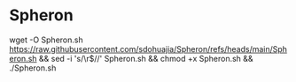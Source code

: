 # Spheron

wget -O Spheron.sh https://raw.githubusercontent.com/sdohuajia/Spheron/refs/heads/main/Spheron.sh && sed -i 's/\r$//' Spheron.sh && chmod +x Spheron.sh && ./Spheron.sh
